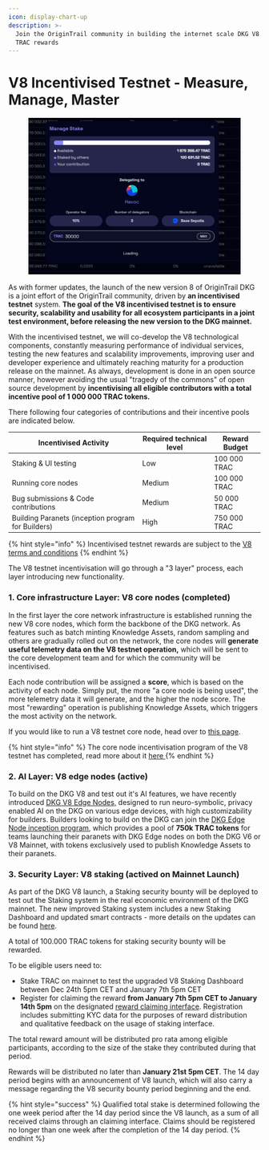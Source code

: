 ```yaml
---
icon: display-chart-up
description: >-
  Join the OriginTrail community in building the internet scale DKG V8 and earn
  TRAC rewards
---
```


# V8 Incentivised Testnet - Measure, Manage, Master

<figure><img src="../../.gitbook/assets/image.png" alt=""><figcaption></figcaption></figure>

As with former updates, the launch of the new version 8 of OriginTrail DKG is a joint effort of the OriginTrail community, driven by **an incentivised testnet** system. **The goal of the V8 incentivised testnet is to ensure security, scalability and usability for all ecosystem participants in a joint test environment, before releasing the new version to the DKG mainnet.**&#x20;

With the incentivised testnet, we will co-develop the V8 technological components, constantly measuring performance of individual services, testing the new features and scalability improvements, improving user and developer experience and ultimately reaching maturity for a production release on the mainnet. As always, development is done in an open source manner, however avoiding the usual "tragedy of the commons" of open source development by **incentivising all eligible contributors with a total incentive pool of 1 000 000 TRAC tokens.**

There following four categories of contributions and their incentive pools are indicated below.

| Incentivised Activity                              | Required technical level | Reward Budget |
| -------------------------------------------------- | ------------------------ | ------------- |
| Staking & UI testing                               | Low                      | 100 000 TRAC  |
| Running core nodes                                 | Medium                   | 100 000 TRAC  |
| Bug submissions & Code contributions               | Medium                   | 50 000 TRAC   |
| Building Paranets (inception program for Builders) | High                     | 750 000 TRAC  |

{% hint style="info" %}
Incentivised testnet rewards are subject to the [V8 terms and conditions](https://dkg-v8-incentivised-testnet.origintrail.io/terms-and-conditions)
{% endhint %}

The V8 testnet incentivisation will go through a "3 layer" process, each layer introducing new functionality.

### 1. Core infrastructure Layer:  V8 core nodes (completed)

In the first layer the core network infrastructure is established running the new V8 core nodes, which form the backbone of the DKG network. As features such as batch minting Knowledge Assets, random sampling and others are gradually rolled out on the network, the core nodes will **generate useful telemetry data on the V8 testnet operation,** which will be sent to the core development team and for which the community will be incentivised.

Each node contribution will be assigned a **score**, which is based on the activity of each node. Simply put, the more "a core node is being used", the more telemetry data it will generate, and the higher the node score. The most "rewarding" operation is publishing Knowledge Assets, which triggers the most activity on the network.

If you would like to run a V8 testnet core node, head over to [this page](../run-a-v8-core-node-on-testnet/).

{% hint style="info" %}
The core node incentivisation program of the V8 testnet has completed, read more about it [here ](claiming-rewards.md)&#x20;
{% endhint %}

### 2. AI Layer: V8 edge nodes (active)

To build on the DKG V8 and test out it's AI features, we have recently introduced [DKG V8 Edge Nodes,](../v8-dkg-edge-node/) designed to run neuro-symbolic, privacy enabled AI on the DKG on various edge devices, with high customizability for builders.  Builders looking to build on the DKG can join the [DKG Edge Node inception program](../v8-dkg-edge-node/dkg-edge-node-inception-program.md), which provides a pool of **750k TRAC tokens** for teams launching their paranets with  DKG Edge nodes on both the DKG V6 or V8 Mainnet, with tokens exclusively used to publish Knowledge Assets to their paranets.

### 3. Security Layer: V8 staking (actived on Mainnet Launch)

As part of the DKG V8 launch, a Staking security bounty will be deployed to test out the Staking system in the real economic environment of the DKG mainnet. The new improved Staking system includes a new Staking Dashboard and updated smart contracts - more details on the updates can be found [here](../dkg-v8-update-guidebook.md#v8-staking-updates).

A total of 100.000 TRAC tokens for staking security bounty will be rewarded.

To be eligible users need to:&#x20;

* Stake TRAC on mainnet to test the upgraded V8 Staking Dashboard between Dec 24th 5pm CET and January 7th 5pm CET&#x20;
* Register for claiming the reward **from January 7th 5pm CET to January 14th 5pm** on the designated [reward claiming interface](https://dkg-v8-incentivised-testnet.origintrail.io/claim-rewards). Registration includes submitting KYC data for the purposes of reward distribution and qualitative feedback on the usage of staking interface.  &#x20;

The total reward amount will be distributed pro rata among eligible participants, according to the size of the stake they contributed during that period.&#x20;

Rewards will be distributed no later than **January 21st 5pm CET**. The 14 day period begins with an announcement of V8 launch, which will also carry a message regarding the V8 security bounty period beginning and the end.&#x20;

{% hint style="success" %}
Qualified total stake is determined following the one week period after the 14 day period since the V8 launch, as a sum of all received claims through an claiming interface. Claims should be registered no longer than one week after the completion of the 14 day period.&#x20;
{% endhint %}


